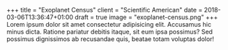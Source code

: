 +++
title = "Exoplanet Census"
client = "Scientific American"
date = 2018-03-06T13:36:47+01:00
draft = true
image = "exoplanet-census.png"
+++
Lorem ipsum dolor sit amet consectetur adipisicing elit. Accusamus hic minus dicta. Ratione pariatur debitis itaque, sit eum ipsa possimus? Sed possimus dignissimos ab recusandae quis, beatae totam voluptas dolor!